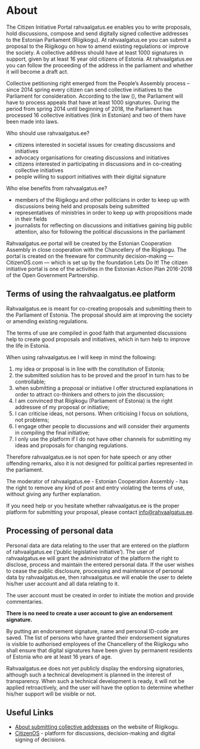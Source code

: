 # About

The Citizen Initiative Portal rahvaalgatus.ee enables you to write proposals, hold discussions, compose and send digitally signed collective addresses to the Estonian Parliament (Riigikogu). At rahvaalgatus.ee you can submit a proposal to the Riigikogu on how to amend existing regulations or improve the society. A collective address should have at least 1000 signatures in support, given by at least 16 year old citizens of Estonia. At rahvaalgatus.ee you can follow the proceeding of the address in the parliament and whether it will become a draft act.

Collective petitioning right emerged from the People’s Assembly process – since 2014 spring every citizen can send collective initiatives to the Parliament for consideration. According to the law (), the Parliament will have to process appeals that have at least 1000 signatures. During the period from spring 2014 until beginning of 2018, the Parliament has processed 16 collective initiatives (link in Estonian) and two of them have been made into laws.

Who should use rahvaalgatus.ee?

- citizens interested in societal issues for creating discussions and initiatives
- advocacy organisations for creating discussions and initiatives
- citizens interested in participating in discussions and in co-creating collective initiatives
- people willing to support initiatives with their digital signature

Who else benefits from rahvaalgatus.ee?

- members of the Riigikogu and other politicians in order to keep up with discussions being held and proposals being submitted
- representatives of ministries in order to keep up with propositions made in their fields
- journalists for reflecting on discussions and initiatives gaining big public attention, also for following the political discussions in the parliament

Rahvaalgatus.ee portal will be created by the Estonian Cooperation Assembly in close cooperation with the Chancellery of the Riigikogu. The portal is created on the freeware for community decision-making — CitizenOS.com — which is set up by the foundation Lets Do It! The citizen initiative portal is one of the activities in the Estonian Action Plan 2016-2018 of the Open Government Partnership.


## <a id="tos"></a> Terms of using the rahvaalgatus.ee platform

Rahvaalgatus.ee is meant for co-creating proposals and submitting them to the Parliament of Estonia. The proposal should aim at improving the society or amending existing regulations.

The terms of use are compiled in good faith that argumented discussions help to create good proposals and initiatives, which in turn help to improve the life in Estonia.

When using rahvaalgatus.ee I will keep in mind the following:

1. my idea or proposal is in line with the constitution of Estonia;
2. the submitted solution has to be proved and the proof in turn has to be controllable;
3. when submitting a proposal or initiative I offer structured explanations in order to attract co-thinkers and others to join the discussion;
4. I am convinced that Riigikogu (Parliament of Estonia) is the right addressee of my proposal or initiative;
5. I can criticise ideas, not persons. When criticising I focus on solutions, not problems;
6. I engage other people to discussions and will consider their arguments in compiling the final initiative;
7. I only use the platform if I do not have other channels for submitting my ideas and proposals for changing regulations.

Therefore rahvaalgatus.ee is not open for hate speech or any other offending remarks, also it is not designed for political parties represented in the parliament.

The moderator of rahvaalgatus.ee - Estonian Cooperation Assembly - has the right to remove any kind of post and entry violating the terms of use, without giving any further explanation.

If you need help or you hesitate whether rahvaalgatus.ee is the proper platform for submitting your proposal, please contact info@rahvaalgatus.ee.


## Processing of personal data
Personal data are data relating to the user that are entered on the platform of rahvaalgatus.ee (‘public legislative initiative’). The user of rahvaalgatus.ee will grant the administrator of the platform the right to disclose, process and maintain the entered personal data. If the user wishes to cease the public disclosure, processing and maintenance of personal data by rahvaalgatus.ee, then rahvaalgatus.ee will enable the user to delete his/her user account and all data relating to it.

The user account must be created in order to initiate the motion and provide commentaries.

**There is no need to create a user account to give an endorsement signature.**

By putting an endorsement signature, name and personal ID-code are saved.
The list of persons who have granted their endorsement signatures is visible to authorised employees of the Chancellery of the Riigikogu who shall ensure that digital signatures have been given by permanent residents of Estonia who are at least 16 years of age.

Rahvaalgatus.ee does not yet publicly display the endorsing signatories, although such a technical development is planned in the interest of transparency. When such a technical development is ready, it will not be applied retroactively, and the user will have the option to determine whether his/her support will be visible or not.


## Useful Links

- [About submitting collective addresses](https://www.riigikogu.ee/en/introduction-and-history/have-your-say/submit-collective-address/) on the website of Riigikogu.
- [CitizenOS](https://citizenos.com) - platform for discussions, decision-making and digital signing of decisions.
